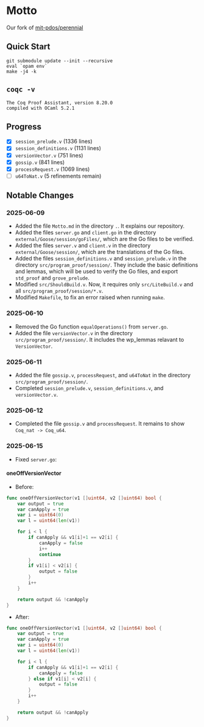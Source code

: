 # Motto

Our fork of [mit-pdos/perennial](https://github.com/mit-pdos/perennial/commit/8548a371b20bbb764a51db4ee97cfc1bb3ab0e5c)

## Quick Start

```shell
git submodule update --init --recursive
eval `opam env`
make -j4 -k
```

## `coqc -v`

```
The Coq Proof Assistant, version 8.20.0
compiled with OCaml 5.2.1
```

## Progress

- [x] `session_prelude.v` (1336 lines)
- [x] `session_definitions.v` (1131 lines)
- [x] `versionVector.v` (751 lines)
- [x] `gossip.v` (841 lines)
- [x] `processRequest.v` (1069 lines)
- [ ] `u64ToNat.v` (5 refinements remain)

## Notable Changes

### 2025-06-09

- Added the file `Motto.md` in the directory `.`. It explains our repository.
- Added the files `server.go` and `client.go` in the directory `external/Goose/session/goFiles/`, which are the Go files to be verified.
- Added the files `server.v` and `client.v` in the directory `external/Goose/session/`, which are the translations of the Go files.
- Added the files `session_definitions.v` and `session_prelude.v` in the directory `src/program_proof/session/`. They include the basic definitions and lemmas, which will be used to verify the Go files, and export `std_proof` and `grove_prelude`.
- Modified `src/ShouldBuild.v`. Now, it requires only `src/LiteBuild.v` and all `src/program_proof/session/*.v`.
- Modified `Makefile`, to fix an error raised when running `make`.

### 2025-06-10

- Removed the Go function `equalOperations()` from `server.go`.
- Added the file `versionVector.v` in the directory `src/program_proof/session/`. It includes the wp_lemmas relavant to `VersionVector`.

### 2025-06-11

- Added the file `gossip.v`, `processRequest`, and `u64ToNat` in the directory `src/program_proof/session/`.
- Completed `session_prelude.v`, `session_definitions.v`, and `versionVector.v`.

### 2025-06-12

- Completed the file `gossip.v` and `processRequest`. It remains to show `Coq_nat -> Coq_u64`.

### 2025-06-15

- Fixed `server.go`:

#### oneOffVersionVector

- Before:

```go
func oneOffVersionVector(v1 []uint64, v2 []uint64) bool {
	var output = true
	var canApply = true
	var i = uint64(0)
	var l = uint64(len(v1))

	for i < l {
		if canApply && v1[i]+1 == v2[i] {
			canApply = false
            i++
            continue
		}
        if v1[i] < v2[i] {
			output = false
		}
		i++
	}

	return output && !canApply
}
```

- After:

```go
func oneOffVersionVector(v1 []uint64, v2 []uint64) bool {
	var output = true
	var canApply = true
	var i = uint64(0)
	var l = uint64(len(v1))

	for i < l {
		if canApply && v1[i]+1 == v2[i] {
			canApply = false
		} else if v1[i] < v2[i] {
			output = false
		}
		i++
	}

	return output && !canApply
}
```
